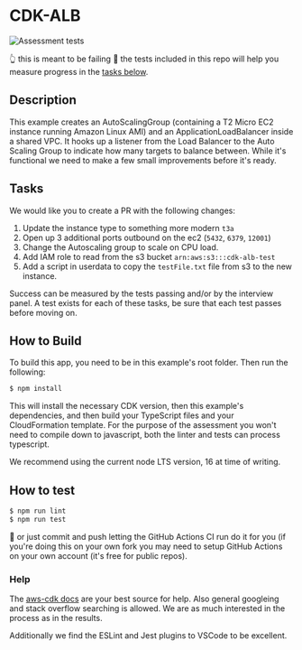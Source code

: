 # CDK-ALB

![Assessment tests](https://github.com/nib-health-funds/cdk-alb/actions/workflows/lint-test.yml/badge.svg)

👆 this is meant to be failing 🤭 the tests included in this repo will help you measure progress in the [tasks below](#tasks).

## Description

This example creates an AutoScalingGroup (containing a T2 Micro EC2 instance running Amazon Linux AMI) and an ApplicationLoadBalancer inside a shared VPC. It hooks up a listener from the Load Balancer to the Auto Scaling Group to indicate how many targets to balance between. While it's functional we need to make a few small improvements before it's ready.

## Tasks

We would like you to create a PR with the following changes:

1. Update the instance type to something more modern `t3a`
2. Open up 3 additional ports outbound on the ec2 (`5432`, `6379`, `12001`)
3. Change the Autoscaling group to scale on CPU load.
4. Add IAM role to read from the s3 bucket `arn:aws:s3:::cdk-alb-test`
5. Add a script in userdata to copy the `testFile.txt` file from s3 to the new instance.

Success can be measured by the tests passing and/or by the interview panel. A test exists for each of these tasks, be sure that each test passes before moving on.

## How to Build

To build this app, you need to be in this example's root folder. Then run the following:

```bash
$ npm install
```

This will install the necessary CDK version, then this example's dependencies, and then build your TypeScript files and your CloudFormation template. For the purpose of the assessment you won't need to compile down to javascript, both the linter and tests can process typescript.

We recommend using the current node LTS version, 16 at time of writing.

## How to test

```bash
$ npm run lint
$ npm run test
```

🤫 or just commit and push letting the GitHub Actions CI run do it for you (if you're doing this on your own fork you may need to setup GitHub Actions on your own account (it's free for public repos).

### Help

The [aws-cdk docs](https://docs.aws.amazon.com/cdk/api/v1/docs/aws-construct-library.html) are your best source for help. Also general googleing and stack overflow searching is allowed. We are as much interested in the process as in the results.

Additionally we find the ESLint and Jest plugins to VSCode to be excellent.

